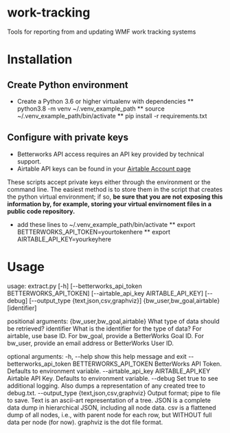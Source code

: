# work-tracking
Tools for reporting from and updating WMF work tracking systems

# Installation

## Create Python environment

* Create a Python 3.6 or higher virtualenv with dependencies
** python3.8 -m venv ~/.venv_example_path
** source ~/.venv_example_path/bin/activate
** pip install -r requirements.txt

## Configure with private keys
* Betterworks API access requires an API key provided by technical support.
* Airtable API keys can be found in your [Airtable Account page](https://airtable.com/account)

These scripts accept private keys either through the environment or the command line.  The easiest method is to store them in the script that creates the python virtual environment; if so, **be sure that you are not exposing this information by, for example, storing your virtual envirnoment files in a public code repository.**
* add these lines to ~/.venv_example_path/bin/activate
** export BETTERWORKS_API_TOKEN=yourtokenhere
** export AIRTABLE_API_KEY=yourkeyhere

# Usage
usage: extract.py [-h] [--betterworks_api_token BETTERWORKS_API_TOKEN] [--airtable_api_key AIRTABLE_API_KEY] [--debug]
                  [--output_type {text,json,csv,graphviz}]
                  {bw_user,bw_goal,airtable} [identifier]

positional arguments:
  {bw_user,bw_goal,airtable}
                        What type of data should be retrieved?
  identifier            What is the identifier for the type of data? For airtable, use base ID. For bw_goal, provide a BetterWorks Goal ID. For
                        bw_user, provide an email address or BetterWorks User ID.

optional arguments:
  -h, --help            show this help message and exit
  --betterworks_api_token BETTERWORKS_API_TOKEN
                        BetterWorks API Token. Defaults to environment variable.
  --airtable_api_key AIRTABLE_API_KEY
                        Airtable API Key. Defaults to environment variable.
  --debug               Set true to see additional logging. Also dumps a representation of any created tree to debug.txt.
  --output_type {text,json,csv,graphviz}
                        Output format; pipe to file to save. Text is an ascii-art representation of a tree. JSON is a complete data dump in
                        hierarchical JSON, including all node data. csv is a flattened dump of all nodes, i.e., with parent node for each row,
                        but WITHOUT full data per node (for now). graphviz is the dot file format.
